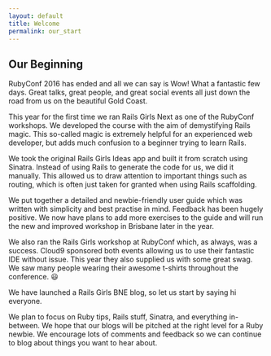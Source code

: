 ```yaml
---
layout: default
title: Welcome
permalink: our_start
---
```


## Our Beginning

RubyConf 2016 has ended and all we can say is Wow! What a fantastic few days. Great talks, great people, and great social events all just down the road from us on the beautiful Gold Coast.

This year for the first time we ran Rails Girls Next as one of the RubyConf workshops. We developed the course with the aim of demystifying Rails magic. This so-called magic is extremely helpful for an experienced web developer, but adds much confusion to a beginner trying to learn Rails.

We took the original Rails Girls Ideas app and built it from scratch using Sinatra. Instead of using Rails to generate the code for us, we did it manually. This allowed us to draw attention to important things such as routing, which is often just taken for granted when using Rails scaffolding.

We put together a detailed and newbie-friendly user guide which was written with simplicity and best practise in mind. Feedback has been hugely positive. We now have plans to add more exercises to the guide and will run the new and improved workshop in Brisbane later in the year.

We also ran the Rails Girls workshop at RubyConf which, as always, was a success. Cloud9 sponsored both events allowing us to use their fantastic IDE without issue. This year they also supplied us with some great swag. We saw many people wearing their awesome t-shirts throughout the conference. 😃

We have launched a Rails Girls BNE blog, so let us start by saying hi everyone.

We plan to focus on Ruby tips, Rails stuff, Sinatra, and everything in-between. We hope that our blogs will be pitched at the right level for a Ruby newbie. We encourage lots of comments and feedback so we can continue to blog about things you want to hear about.
